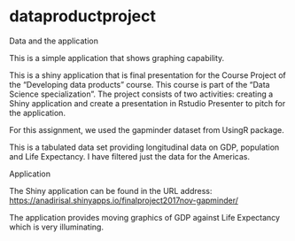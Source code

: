 # dataproductproject
Data and the application

This is a simple application that shows graphing capability.

This is a shiny application that is final presentation for the Course Project of the “Developing data products” course. This course is part of the “Data Science specialization”. The project consists of two activities: creating a Shiny application and create a presentation in Rstudio Presenter to pitch for the application.

For this assignment, we used the gapminder dataset from UsingR package.

This is a tabulated data set providing longitudinal data on GDP, population and Life Expectancy. I have filtered just the data for the Americas.

Application

The Shiny application can be found in the URL address:
https://anadirisal.shinyapps.io/finalproject2017nov-gapminder/

The application provides moving graphics of GDP against Life Expectancy which is very illuminating.




